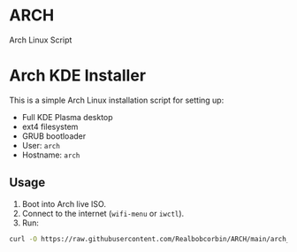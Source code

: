 # ARCH
Arch Linux Script
# Arch KDE Installer

This is a simple Arch Linux installation script for setting up:

- Full KDE Plasma desktop
- ext4 filesystem
- GRUB bootloader
- User: `arch`
- Hostname: `arch`

## Usage

1. Boot into Arch live ISO.
2. Connect to the internet (`wifi-menu` or `iwctl`).
3. Run:

```bash
curl -O https://raw.githubusercontent.com/Realbobcorbin/ARCH/main/arch_installer.sh
